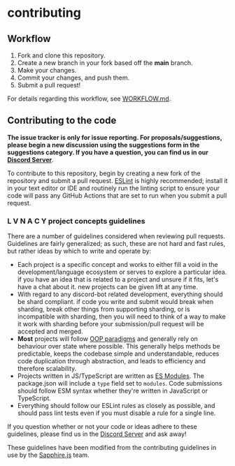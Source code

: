 # contributing

<a id="workflow"></a>
## Workflow

1. Fork and clone this repository.
2. Create a new branch in your fork based off the **main** branch.
3. Make your changes.
4. Commit your changes, and push them.
5. Submit a pull request!

For details regarding this workflow, see [WORKFLOW.md][workflow].

<a id="contributing"></a>
## Contributing to the code

**The issue tracker is only for issue reporting. For proposals/suggestions,
please begin a new discussion using the suggestions form in the suggestions
category. If you have a question, you can find us in our
[Discord Server][discord server]**.

To contribute to this repository, begin by creating a new fork of the
repository and submit a pull request. [ESLint] is highly recommended; install
it in your text editor or IDE and routinely run the linting script to ensure your
code will pass any GitHub Actions that are set to run when you submit a pull request.

### L V N A C Y project concepts guidelines

There are a number of guidelines considered when reviewing pull requests.
Guidelines are fairly generalized; as such, these are not hard and fast rules,
but rather ideas by which to write and operate by:

- Each project is a specific concept and works to either fill a void in the
  development/language ecosystem or serves to explore a particular idea. if
  you have an idea that is related to a project and unsure if it fits,
  let's have a chat about it. new projects can be given lift at any time.  
- With regard to any discord-bot related development, everything should be
  shard compliant. if code you write and submit would break when sharding,
  break other things from supporting sharding, or is incompatible with
  sharding, then you will need to think of a way to make it work with
  sharding before your submission/pull request will be accepted and merged.
- **Most** projects will follow [OOP paradigms][oop paradigms] and generally
  rely on behaviour over state where possible. This generally helps methods
  be predictable, keeps the codebase simple and understandable, reduces code
  duplication through abstraction, and leads to efficiency and therefore
  scalability.
- Projects written in JS/TypeScript are written as [ES Modules][esm]. The 
  package.json will include a `type` field set to `modules`. Code 
  submissions should follow ESM syntax whether they're written in JavaScript 
  or TypeScript.
- Everything should follow our ESLint rules as closely as possible, and should
  pass lint tests even if you must disable a rule for a single line.

If you question whether or not your code or ideas adhere to these guidelines,
please find us in the [Discord Server][discord server] and ask away!

These guidelines have been modified from the contributing guidelines in use
by the [Sapphire.js][sapphire] team.

<!-- Link Dump -->

[discord server]: https://discord.gg/nh7mqGEfbw
[eslint]: https://eslint.org/
[node.js]: https://nodejs.org/en/download/
[yarn]: https://yarnpkg.com/getting-started/install
[oop paradigms]: https://www.educative.io/blog/object-oriented-programming
[esm]: https://nodejs.org/api/esm.html
[sapphire]: https://github.com/sapphiredev/.github/blob/main/.github/CONTRIBUTING.md
[workflow]: https://github.com/nonsensetwice/.github/blob/main/.github/WORKFLOW.md